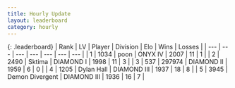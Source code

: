 ```yaml
---
title: Hourly Update
layout: leaderboard
category: hourly
---
```


{: .leaderboard}
| Rank | LV | Player | Division | Elo | Wins | Losses |
| --- | --- | --- | --- | --- | --- | --- |
| <span data-change="0">1</span> | 1034 | <span title="ID: 540690">poon</span> | ONYX IV | <span data-change="0">2007</span> | <span data-change="0">11</span> | <span data-change="0">1</span> |
| <span data-change="0">2</span> | 2490 | <span title="ID: 353063">Sktima</span> | DIAMOND I | <span data-change="1">1998</span> | <span data-change="2">11</span> | <span data-change="1">3</span> |
| <span data-change="0">3</span> | 537 | <span title="ID: 544038">297974</span> | DIAMOND II | <span data-change="15">1959</span> | <span data-change="1">6</span> | <span data-change="0">0</span> |
| <span data-change="0">4</span> | 1205 | <span title="ID: 174294">Dylan Hall</span> | DIAMOND III | <span data-change="-6">1937</span> | <span data-change="1">18</span> | <span data-change="1">8</span> |
| <span data-change="9">5</span> | 3945 | <span title="ID: 370081">Demon Divergent</span> | DIAMOND III | <span data-change="49">1936</span> | <span data-change="5">16</span> | <span data-change="0">7</span> |